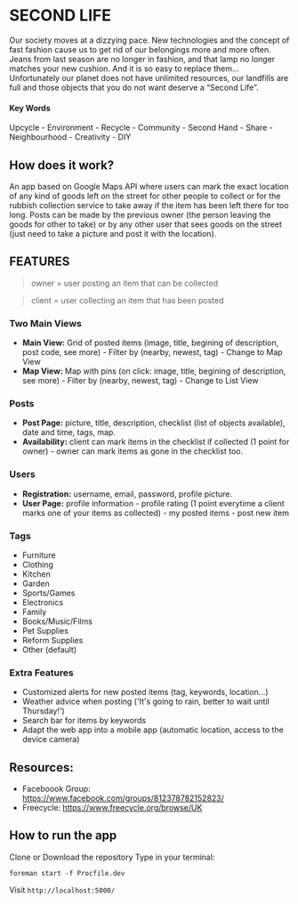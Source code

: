 # SECOND LIFE

Our society moves at a dizzying pace. New technologies and the concept of fast fashion cause us to get rid of our belongings more and more often. Jeans from last season are no longer in fashion, and that lamp no longer matches your new cushion. And it is so easy to replace them... Unfortunately our planet does not have unlimited resources, our landfills are full and those objects that you do not want deserve a “Second Life”.

#### Key Words
Upcycle - Environment - Recycle - Community - Second Hand - Share - Neighbourhood - Creativity - DIY

## How does it work?
An app based on Google Maps API where users can mark the exact location of any kind of goods left on the street for other people to collect or for the rubbish collection service to take away if the item has been left there for too long. Posts can be made by the previous owner (the person leaving the goods for other to take) or by any other user that sees goods on the street (just need to take a picture and post it with the location).

## FEATURES
>owner = user posting an item that can be collected

>client = user collecting an item that has been posted

### Two Main Views
- **Main View:** Grid of posted items (image, title, begining of description, post code, see more) - Filter by (nearby, newest, tag) - Change to Map View
- **Map View:** Map with pins (on click: image, title, begining of description, see more) - Filter by (nearby, newest, tag) - Change to List View

### Posts
- **Post Page:** picture, title, description, checklist (list of objects available), date and time, tags, map.
- **Availability:** client can mark items in the checklist if collected (1 point for owner) - owner can mark items as gone in the checklist too.

### Users
- **Registration:** username, email, password, profile picture.
- **User Page:** profile information - profile rating (1 point everytime a client marks one of your items as collected) - my posted items - post new item

### Tags
- Furniture
- Clothing
- Kitchen
- Garden
- Sports/Games
- Electronics
- Family
- Books/Music/Films
- Pet Supplies
- Reform Supplies
- Other (default)

### Extra Features
- Customized alerts for new posted items (tag, keywords, location...)
- Weather advice when posting ('It's going to rain, better to wait until Thursday!')
- Search bar for items by keywords
- Adapt the web app into a mobile app (automatic location, access to the device camera)

## Resources:
- Faceboook Group: https://www.facebook.com/groups/812378782152823/
- Freecycle: https://www.freecycle.org/browse/UK

## How to run the app
Clone or Download the repository
Type in your terminal: 
```
foreman start -f Procfile.dev
```
Visit `http://localhost:5000/`

<!-- 
Things to cover:

* Ruby version

* System dependencies

* Configuration

* Database creation

* Database initialization

* How to run the test suite

* Services (job queues, cache servers, search engines, etc.)

* Deployment instructions -->
